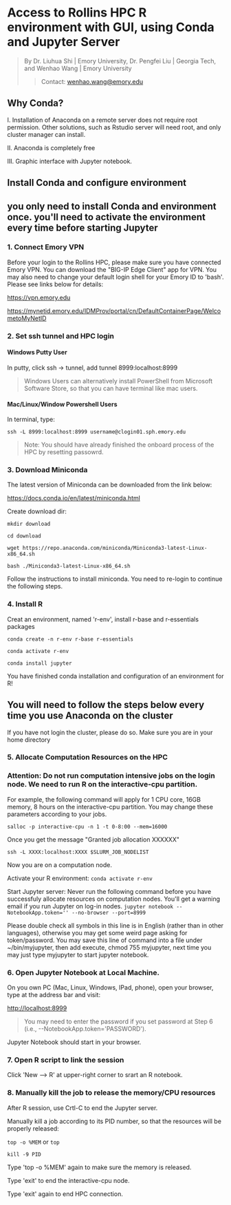 # Access to Rollins HPC R environment with GUI, using Conda and Jupyter Server 

> By Dr. Liuhua Shi | Emory University, Dr. Pengfei Liu | Georgia Tech, and Wenhao Wang | Emory University
>> Contact: wenhao.wang@emory.edu

## Why Conda?

I. Installation of Anaconda on a remote server does not require root permission. Other solutions, such as Rstudio server will need root, and only cluster manager can install.

II. Anaconda is completely free

III. Graphic interface with Jupyter notebook.

## Install Conda and configure environment 
## you only need to install Conda and environment once. you'll need to activate the environment every time before starting Jupyter
### 1. Connect Emory VPN
Before your login to the Rollins HPC, please make sure you have connected Emory VPN. You can download the "BIG-IP Edge Client" app for VPN. You may also need to change your default login shell for your Emory ID to 'bash'. Please see links below for details:

https://vpn.emory.edu

https://mynetid.emory.edu/IDMProv/portal/cn/DefaultContainerPage/WelcometoMyNetID

### 2. Set ssh tunnel and HPC login
#### Windows Putty User

In putty, click ssh -> tunnel, add tunnel 8999:localhost:8999

>Windows Users can alternatively install PowerShell from Microsoft Software Store, so that you can have terminal like mac users.

#### Mac/Linux/Window Powershell Users
In terminal, type:

`ssh -L 8999:localhost:8999 username@clogin01.sph.emory.edu`

>Note: You should have already finished the onboard process of the HPC by resetting passowrd.

### 3. Download Miniconda

The latest version of Miniconda can be downloaded from the link below:

https://docs.conda.io/en/latest/miniconda.html

Create download dir:

`mkdir download`

`cd download`

`wget https://repo.anaconda.com/miniconda/Miniconda3-latest-Linux-x86_64.sh`

`bash ./Miniconda3-latest-Linux-x86_64.sh`

Follow the instructions to install miniconda. You need to re-login to continue the following steps.

### 4. Install R

Creat an environment, named 'r-env', install r-base and r-essentials packages

`conda create -n r-env r-base r-essentials`

`conda activate r-env`

`conda install jupyter`

You have finished conda installation and configuration of an environment for R!

## You will need to follow the steps below every time you use Anaconda on the cluster 

If you have not login the cluster, please do so. Make sure you are in your home directory

### 5. Allocate Computation Resources on the HPC

### Attention: Do not run computation intensive jobs on the login node. We need to run R on the interactive-cpu partition.

For example, the following command will apply for 1 CPU core, 16GB memory, 8 hours on the interactive-cpu partition. You may change these parameters according to your jobs. 

`salloc -p interactive-cpu -n 1 -t 0-8:00 --mem=16000`

Once you get the message "Granted job allocation XXXXXX"

`ssh -L XXXX:localhost:XXXX $SLURM_JOB_NODELIST`

Now you are on a computation node.

Activate your R environment:
`conda activate r-env`

Start Jupyter server:
Never run the following command before you have successfuly allocate resources on computation nodes. You'll get a warning email if you run Jupyter on log-in nodes. 
`jupyter notebook --NotebookApp.token='' --no-browser --port=8999`

Please double check all symbols in this line is in English (rather than in other languages), otherwise you may get some weird page asking for token/password.
You may save this line of command into a file under ~/bin/myjupyter, then add execute, chmod 755 myjupyter, next time you may just type myjupyter to start jupyter notebook.

### 6. Open Jupyter Notebook at Local Machine.
On you own PC (Mac, Linux, Windows, IPad, phone), open your browser, type at the address bar and visit:

[http://localhost:8999](http://localhost:8999/)

> You may need to enter the password if you set password at Step 6 (i.e., --NotebookApp.token='PASSWORD').

Jupyter Notebook should start in your browser.

### 7. Open R script to link the session
Click 'New --> R' at upper-right corner to srart an R notebook.

### 8. Manually kill the job to release the memory/CPU resources
After R session, use Crtl-C to end the Jupyter server.

Manually kill a job according to its PID number, so that the resources will be properly released: 

`top -o %MEM` or `top`

`kill -9 PID` 

Type 'top -o %MEM' again to make sure the memory is released.

Type 'exit' to end the interactive-cpu node.

Type 'exit' again to end HPC connection.


